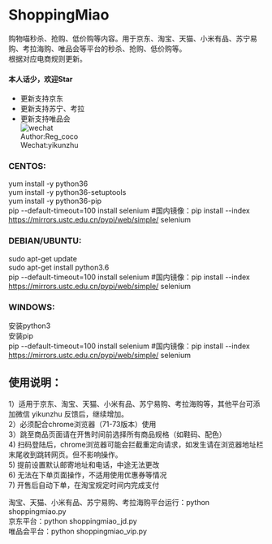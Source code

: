 # ShoppingMiao
购物喵秒杀、抢购、低价购等内容。用于京东、淘宝、天猫、小米有品、苏宁易购、考拉海购、唯品会等平台的秒杀、抢购、低价购等。<br>
根据对应电商规则更新。<br>
#### 本人话少，欢迎Star <br>
* 更新支持京东<br>
* 更新支持苏宁、考拉<br>
* 更新支持唯品会<br>
![wechat](https://raw.githubusercontent.com/yikingchu/ShoppingMiao/master/me.jpg) <br>
Author:Reg_coco <br>
Wechat:yikunzhu<br>

### CENTOS:
yum install -y  python36 <br>
yum install -y python36-setuptools <br>
yum install -y python36-pip <br>
pip --default-timeout=100 install selenium #国内镜像：pip install --index https://mirrors.ustc.edu.cn/pypi/web/simple/  selenium <br>

### DEBIAN/UBUNTU:
sudo apt-get update <br>
sudo apt-get install python3.6 <br>
pip --default-timeout=100 install selenium #国内镜像：pip install --index https://mirrors.ustc.edu.cn/pypi/web/simple/  selenium <br>

### WINDOWS:
 安装python3 <br>
 安装pip <br>
 pip --default-timeout=100 install selenium #国内镜像：pip install --index https://mirrors.ustc.edu.cn/pypi/web/simple/  selenium <br>

## 使用说明：
1）适用于京东、淘宝、天猫、小米有品、苏宁易购、考拉海购等，其他平台可添加微信 yikunzhu 反馈后，继续增加。 <br>
2）必须配合chrome浏览器（71-73版本）使用 <br>
3）跳至商品页面请在开售时间前选择所有商品规格（如鞋码、配色） <br>
4) 扫码登陆后，chrome浏览器可能会拦截重定向请求，如发生请在浏览器地址栏末尾收到跳转网页。但不影响操作。 <br>
5) 提前设置默认邮寄地址和电话，中途无法更改 <br>
6) 无法在下单页面操作，不适用使用优惠券等情况 <br>
7) 开售后自动下单，在淘宝规定时间内完成支付<br>


淘宝、天猫、小米有品、苏宁易购、考拉海购平台运行：python shoppingmiao.py <br>
京东平台：python shoppingmiao_jd.py <br>
唯品会平台：python shoppingmiao_vip.py
